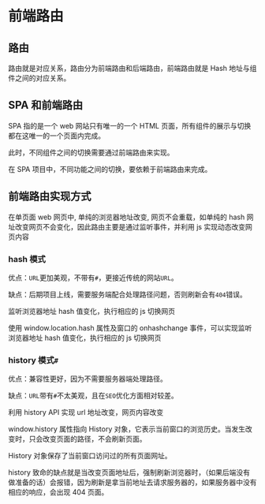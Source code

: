 # 前端路由

## 路由

路由就是对应关系，路由分为前端路由和后端路由，前端路由就是 Hash 地址与组件之间的对应关系。

## SPA 和前端路由

SPA 指的是一个 web 网站只有唯一的一个 HTML 页面，所有组件的展示与切换都在这唯一的一个页面内完成。

此时，不同组件之间的切换需要通过前端路由来实现。

在 SPA 项目中，不同功能之间的切换，要依赖于前端路由来完成。

## 前端路由实现方式

在单页面 web 网页中, 单纯的浏览器地址改变, 网页不会重载，如单纯的 hash 网址改变网页不会变化，因此路由主要是通过监听事件，并利用 js 实现动态改变网页内容

### hash 模式

优点：`URL`更加美观，不带有`#`，更接近传统的网站`URL`。

缺点：后期项目上线，需要服务端配合处理路径问题，否则刷新会有`404`错误。

监听浏览器地址 hash 值变化，执行相应的 js 切换网页

使用 window.location.hash 属性及窗口的 onhashchange 事件，可以实现监听浏览器地址 hash 值变化，执行相应的 js 切换网页

### history 模式`#`

优点：兼容性更好，因为不需要服务器端处理路径。

缺点：`URL`带有`#`不太美观，且在`SEO`优化方面相对较差。

利用 history API 实现 url 地址改变，网页内容改变

window.history 属性指向 History 对象，它表示当前窗口的浏览历史。当发生改变时，只会改变页面的路径，不会刷新页面。

History 对象保存了当前窗口访问过的所有页面网址。

history 致命的缺点就是当改变页面地址后，强制刷新浏览器时，（如果后端没有做准备的话）会报错，因为刷新是拿当前地址去请求服务器的，如果服务器中没有相应的响应，会出现 404 页面。
